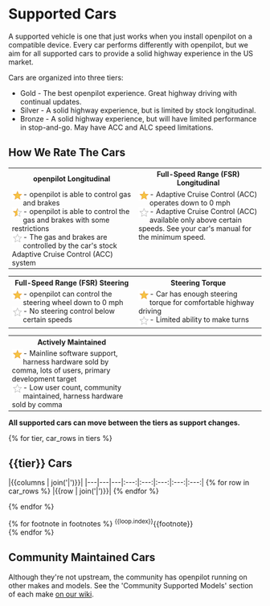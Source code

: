 # Supported Cars

A supported vehicle is one that just works when you install openpilot on a compatible device. Every car performs differently with openpilot, but we aim for all supported cars to provide a solid highway experience in the US market.

Cars are organized into three tiers:

- Gold - The best openpilot experience. Great highway driving with continual updates.
- Silver - A solid highway experience, but is limited by stock longitudinal.
- Bronze - A solid highway experience, but will have limited performance in stop-and-go. May have ACC and ALC speed limitations.

How We Rate The Cars
---
<table>
  <tr>
    <th width="50%">openpilot Longitudinal</th>
    <th>Full-Speed Range (FSR) Longitudinal</th>
  </tr>
    <td valign="top"><img style="float: left;" src="assets/icon-star-full.png" width="22" /> - openpilot is able to control gas and brakes<br/><img style="float: left;" src="assets/icon-star-half.png" width="22" /> - openpilot is able to control the gas and brakes with some restrictions<br/><img style="float: left;" src="assets/icon-star-empty.png" width="22" /> - The gas and brakes are controlled by the car's stock Adaptive Cruise Control (ACC) system</td>
    <td valign="top"><img style="float: left;" src="assets/icon-star-full.png" width="22" /> - Adaptive Cruise Control (ACC) operates down to 0 mph<br/><img style="float: left;" src="assets/icon-star-empty.png" width="22" /> - Adaptive Cruise Control (ACC) available only above certain speeds. See your car's manual for the minimum speed.</td>
  </tr>
</table>

<table>
  <tr>
    <th width="50%">Full-Speed Range (FSR) Steering</th>
    <th>Steering Torque</th>
  </tr>
    <td valign="top"><img style="float: left;" src="assets/icon-star-full.png" width="22" /> - openpilot can control the steering wheel down to 0 mph<br/><img style="float: left;" src="assets/icon-star-empty.png" width="22" /> - No steering control below certain speeds</td>
    <td valign="top"><img style="float: left;" src="assets/icon-star-full.png" width="22" /> - Car has enough steering torque for comfortable highway driving<br/><img style="float: left;" src="assets/icon-star-empty.png" width="22" /> - Limited ability to make turns</td>
  </tr>
</table>

<table >
  <tr>
    <th>Actively Maintained</th>
    <td style="visibility:hidden;" width="50%"></td>
  </tr>
    <td valign="top"><img style="float: left;" src="assets/icon-star-full.png" width="22" /> - Mainline software support, harness hardware sold by comma, lots of users, primary development target<br/><img style="float: left;" src="assets/icon-star-empty.png" width="22" /> - Low user count, community maintained, harness hardware sold by comma</td>
  </tr>
</table>

**All supported cars can move between the tiers as support changes.**

{% for tier, car_rows in tiers %}
## {{tier}} Cars

|{{columns | join('|')}}|
|---|---|---|:---:|:---:|:---:|:---:|:---:|
{% for row in car_rows %}
|{{row | join('|')}}|
{% endfor %}

{% endfor %}

{% for footnote in footnotes %}
<sup>{{loop.index}}</sup>{{footnote}} <br />
{% endfor %}

## Community Maintained Cars
Although they're not upstream, the community has openpilot running on other makes and models. See the 'Community Supported Models' section of each make [on our wiki](https://wiki.comma.ai/).
